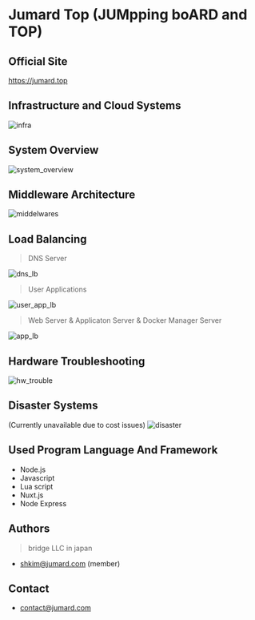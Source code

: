 # Jumard Top (JUMpping boARD and TOP)

## Official Site
 
https://jumard.top

## Infrastructure and Cloud Systems

![infra](https://github.com/jumard-manager/jumardtop/assets/146323556/12f771ba-ddb2-4a36-a95a-ea3321251ff9)

## System Overview

![system_overview](https://github.com/jumard-manager/jumardtop/assets/146323556/b676b5ed-bf4f-445f-b0d2-4d32d10a76eb)

## Middleware Architecture 

![middelwares](https://github.com/jumard-manager/jumardtop/assets/146323556/74fbb71b-8531-4c6e-85e9-4b429f354b24)

## Load Balancing

> DNS Server

![dns_lb](https://github.com/jumard-manager/jumardtop/assets/146323556/6fff2a19-6ac9-4306-8961-c03c860b0a3e)

> User Applications

![user_app_lb](https://github.com/jumard-manager/jumardtop/assets/146323556/a8f6048f-db83-4042-9634-68bfa362ce69)

> Web Server & Applicaton Server & Docker Manager Server

![app_lb](https://github.com/jumard-manager/jumardtop/assets/146323556/c2d3c959-8398-42e5-a276-ccac40cd462f)



## Hardware Troubleshooting

![hw_trouble](https://github.com/jumard-manager/jumardtop/assets/146323556/2fdb8db2-4cfc-4e04-a170-15526c8e894d)

## Disaster Systems
(Currently unavailable due to cost issues)
![disaster](https://github.com/jumard-manager/jumardtop/assets/146323556/835b59ee-b401-4faa-8565-5c6f0e471aaf)

## Used Program Language And Framework
* Node.js
* Javascript
* Lua script
* Nuxt.js
* Node Express

## Authors

> bridge LLC in japan

* shkim@jumard.com (member)

## Contact
* contact@jumard.com 
